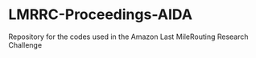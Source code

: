 # LMRRC-Proceedings-AIDA
Repository for the codes used in the Amazon Last MileRouting Research Challenge
